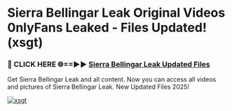 # Sierra Bellingar Leak Original Videos 0nlyFans Leaked - Files Updated! (xsgt)

<h3>🔴 CLICK HERE 🌐==►► <a href="https://tinyurl.com/2jnfzry5" rel="nofollow">Sierra Bellingar Leak Updated Files</a></h3>

Get Sierra Bellingar Leak and all content. Now you can access all videos and pictures of Sierra Bellingar Leak. New Updated Files 2025!

[![xsgt](https://i.imgur.com/GyGTBgg.gif)](https://tinyurl.com/2jnfzry5)
